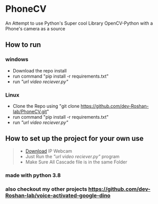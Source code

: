 # PhoneCV
An Attempt to use Python's Super cool Library OpenCV-Python with a Phone's camera as a source 

## How to run
### windows
- Download the repo install 
- run command "pip install -r requirements.txt"
- run _"url video reciever.py"_
### Linux
- Clone the Repo using "git clone https://github.com/dev-Roshan-lab/PhoneCV.git"
- run command "pip install -r requirements.txt"
- run _"url video reciever.py"_

## How to set up the project for your own use
>- [Download](https://play.google.com/store/apps/details?id=com.pas.webcam&hl=en_IN) IP Webcam
>- Just Run the _"url video reciever.py"_ program
>- Make Sure All Cascade file is in the same Folder

### made with python 3.8

### also checkout my other projects https://github.com/dev-Roshan-lab/voice-activated-google-dino
